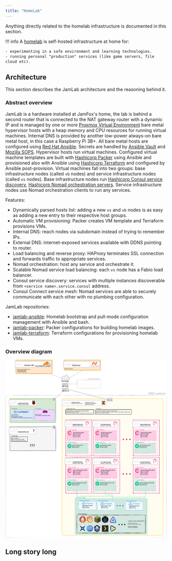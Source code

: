 ```yaml
---
title: "HomeLab"
---
```


Anything directly related to the homelab infrastructure is documented in this section.

!!! info
    A [homelab](https://old.reddit.com/r/homelab/) is self-hosted infrastructure at home for:

    - experimenting in a safe environment and learning technologies.
    - running personal "production" services (like game servers, file cloud etc).

## Architecture

This section describes the JamLab architecture and the reasoning behind it.

### Abstract overview

JamLab is a hardware installed at JamFox's home, the lab is behind a second router that is connected to the NAT gateway router with a dynamic IP and is managed by one or more [Proxmox Virtual Environment](https://www.proxmox.com/en/proxmox-ve) bare metal hypervisor hosts with a heap memory and CPU resources for running virtual machines. Internal DNS is provided by another low-power always-on bare metal host, in this case a Raspberry Pi 3B+. All bare metal hosts are configured using [Red Hat Ansible](https://www.ansible.com/). Secrets are handled by [Ansible Vault](https://docs.ansible.com/ansible/latest/cli/ansible-vault.html) and [Mozilla SOPS](https://github.com/mozilla/sops). Hypervisor hosts run virtual machines. Configured virtual machine templates are built with [Hashicorp Packer](https://www.packer.io/) using Ansible and provisioned also with Ansible using [Hashicorp Terraform](https://www.terraform.io/) and configured by Ansible post-provision. Virtual machines fall into two groups: base infrastructure nodes (called `vb` nodes) and service infrastructure nodes (called `vs` nodes). Base infrastructure nodes run [Hashicorp Consul service discovery](https://www.consul.io/), [Hashicorp Nomad orchestration servers](https://www.hashicorp.com/products/nomad). Service infrastructure nodes use Nomad orchestration clients to run any services.

Features:

- Dynamically parsed hosts list: adding a new `vs` and `vb` nodes is as easy as adding a new entry to their respective host groups.
- Automatic VM provisioning: Packer creates VM template and Terraform provisions VMs.
- Internal DNS: reach nodes via subdomain instead of trying to remember IPs.
- External DNS: internet-exposed services available with DDNS pointing to router.
- Load balancing and reverse proxy: HAProxy terminates SSL connection and forwards traffic to appropriate services.  
- Nomad orchestration: host any service and orchestrate it.
- Scalable Nomad service load balancing: each `vs` node has a Fabio load balancer.
- Consul service discovery: services with multiple instances discoverable from `<service name>.service.consul` address.
- Consul Connect service mesh: Nomad services are able to securely communicate with each other with no plumbing configuration.

JamLab repositories:

- [jamlab-ansible](https://github.com/JamFox/jamlab-ansible): Homelab bootstrap and pull-mode configuration management with Ansible and bash.
- [jamlab-packer](https://github.com/JamFox/jamlab-packer): Packer configurations for building homelab images.
- [jamlab-terraform](https://github.com/JamFox/jamlab-terraform): Terraform configurations for provisioning homelab VMs.

### Overview diagram

![jamlab-overview diagram](attachments/jamlab-overview.png)

## Long story long
